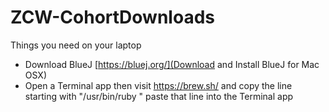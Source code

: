 # ZCW-CohortDownloads
Things you need on your laptop


* Download BlueJ
  [https://bluej.org/](Download and Install BlueJ for Mac OSX)
* Open a Terminal app
  then visit https://brew.sh/ and copy the line starting with "/usr/bin/ruby "
  paste that line into the Terminal app
  
  
